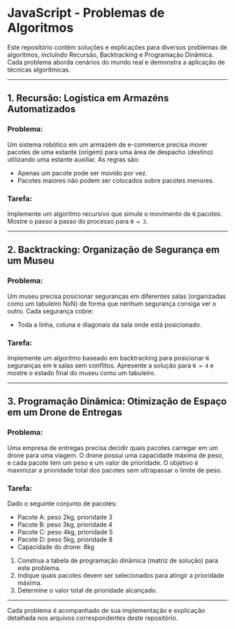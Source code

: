 # JavaScript - Problemas de Algoritmos

Este repositório contém soluções e explicações para diversos problemas de algoritmos, incluindo Recursão, Backtracking e Programação Dinâmica. Cada problema aborda cenários do mundo real e demonstra a aplicação de técnicas algorítmicas.

---

## 1. Recursão: Logística em Armazéns Automatizados

### Problema:
Um sistema robótico em um armazém de e-commerce precisa mover pacotes de uma estante (origem) para uma área de despacho (destino) utilizando uma estante auxiliar. As regras são:
- Apenas um pacote pode ser movido por vez.
- Pacotes maiores não podem ser colocados sobre pacotes menores.

### Tarefa:
Implemente um algoritmo recursivo que simule o movimento de `N` pacotes. Mostre o passo a passo do processo para `N = 3`.

---

## 2. Backtracking: Organização de Segurança em um Museu

### Problema:
Um museu precisa posicionar seguranças em diferentes salas (organizadas como um tabuleiro NxN) de forma que nenhum segurança consiga ver o outro. Cada segurança cobre:
- Toda a linha, coluna e diagonais da sala onde está posicionado.

### Tarefa:
Implemente um algoritmo baseado em backtracking para posicionar `N` seguranças em `N` salas sem conflitos. Apresente a solução para `N = 4` e mostre o estado final do museu como um tabuleiro.

---

## 3. Programação Dinâmica: Otimização de Espaço em um Drone de Entregas

### Problema:
Uma empresa de entregas precisa decidir quais pacotes carregar em um drone para uma viagem. O drone possui uma capacidade máxima de peso, e cada pacote tem um peso e um valor de prioridade. O objetivo é maximizar a prioridade total dos pacotes sem ultrapassar o limite de peso.

### Tarefa:
Dado o seguinte conjunto de pacotes:
- Pacote A: peso 2kg, prioridade 3
- Pacote B: peso 3kg, prioridade 4
- Pacote C: peso 4kg, prioridade 5
- Pacote D: peso 5kg, prioridade 8
- Capacidade do drone: 8kg

1. Construa a tabela de programação dinâmica (matriz de solução) para este problema.
2. Indique quais pacotes devem ser selecionados para atingir a prioridade máxima.
3. Determine o valor total de prioridade alcançado.

---

Cada problema é acompanhado de sua implementação e explicação detalhada nos arquivos correspondentes deste repositório.

